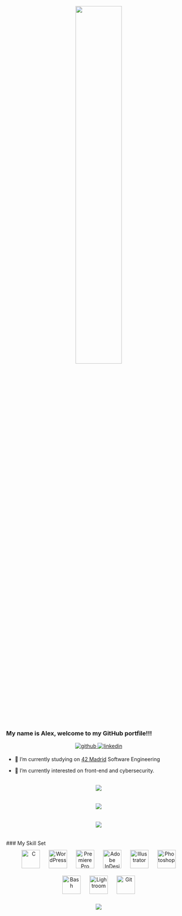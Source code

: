 <div align="center">
<img src="https://rishavanand.github.io/static/images/greetings.gif" align="center" style="width: 50%" />
</div> 

### <div align="left">My name is Alex, welcome to my GitHub portfile!!!</div>  
<div align="center">
<a href="https://github.com/ander-lab" target="_blank">
<img src=https://img.shields.io/badge/github-%2324292e.svg?&style=for-the-badge&logo=github&logoColor=white alt=github style="margin-bottom: 5px;" />
</a>
<a href="https://linkedin.com/in/alex-jimenezs" target="_blank">
<img src=https://img.shields.io/badge/linkedin-%231E77B5.svg?&style=for-the-badge&logo=linkedin&logoColor=white alt=linkedin style="margin-bottom: 5px;" />
</a>  
</div>  
  
<ins>  </ins>  
  

- 🔭 I’m currently studying on [42 Madrid](https://www.42madrid.com/) Software Engineering  
  

- 🌱 I’m currently interested on front-end and cybersecurity.  
  

<br/>  
</td></tr></table>  
<div align="center"><img src="https://github-readme-stats.vercel.app/api?username=ander-lab&show_icons=true&theme=gotham" /></div>
<br/ >
<br/ >
<div align="center"><img src="https://github-readme-stats.vercel.app/api/top-langs/?username=anuraghazra&layout=compact" align="center" /></div>
<br/ ><br/ >
<div align="center"><img src="https://badge42.herokuapp.com/api/stats/ajimenez?privacyEmail=true" align="center" /></div>
<br/ ><br/ >
### My Skill Set  
<div align="center">  
<img style="margin: 10px" src="https://profilinator.rishav.dev/skills-assets/c-original.svg" alt="C" height="50" />  
<img style="margin: 10px" src="https://profilinator.rishav.dev/skills-assets/wordpress.png" alt="WordPress" height="50" />  
<img style="margin: 10px" src="https://profilinator.rishav.dev/skills-assets/adobepremierepro.png" alt="Premiere Pro" height="50" />  
<img style="margin: 10px" src="https://profilinator.rishav.dev/skills-assets/adobeindesign.svg" alt="Adobe InDesign" height="50" />  
<img style="margin: 10px" src="https://profilinator.rishav.dev/skills-assets/adobe_illustrator-icon.svg" alt="Illustrator" height="50" />  
<img style="margin: 10px" src="https://profilinator.rishav.dev/skills-assets/photoshop-plain.svg" alt="Photoshop" height="50" />  
<img style="margin: 10px" src="https://profilinator.rishav.dev/skills-assets/gnu_bash-icon.svg" alt="Bash" height="50" />  
<img style="margin: 10px" src="https://profilinator.rishav.dev/skills-assets/lightroom.png" alt="Lightroom" height="50" />  
<img style="margin: 10px" src="https://profilinator.rishav.dev/skills-assets/git-scm-icon.svg" alt="Git" height="50" />  
</div>
<br />
<div align="center">
<img src="https://komarev.com/ghpvc/?username=ander-lab&&style=flat-square" align="center" />
</div>  
